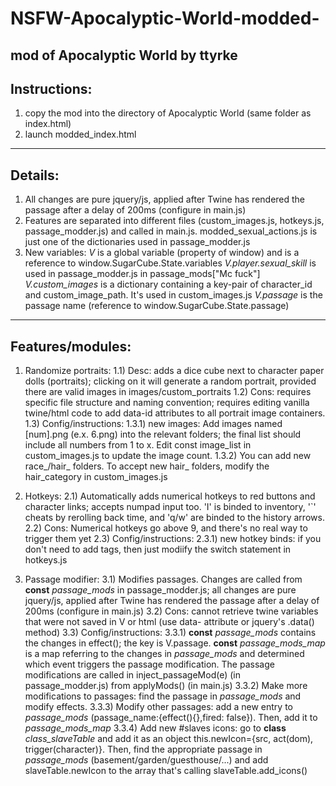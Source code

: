 # NSFW-Apocalyptic-World-modded-
mod of Apocalyptic World by ttyrke
---------------------------------
Instructions:
---------------------------------
1) copy the mod into the directory of Apocalyptic World (same folder as index.html)
2) launch modded_index.html
---------------------------------
Details:
---------------------------------
1) All changes are pure jquery/js, applied after Twine has rendered the passage after a delay of 200ms (configure in main.js)
2) Features are separated into different files (custom_images.js, hotkeys.js, passage_modder.js) and called in main.js. modded_sexual_actions.js is just one of the dictionaries used in passage_modder.js
3) New variables:
   _V_ is a global variable (property of window) and is a reference to window.SugarCube.State.variables
   _V.player.sexual_skill_ is used in passage_modder.js in passage_mods["Mc fuck"]
   _V.custom_images_ is a dictionary containing a key-pair of character_id and custom_image_path. It's used in custom_images.js
   _V.passage_ is the passage name (reference to window.SugarCube.State.passage)
---------------------------------
Features/modules:
---------------------------------
1) Randomize portraits:
  1.1) Desc: adds a dice cube next to character paper dolls (portraits); clicking on it will generate a random portrait, provided there are valid images in images/custom_portraits
  1.2) Cons: requires specific file structure and naming convention; requires editing vanilla twine/html code to add data-id attributes to all portrait image containers.
  1.3) Config/instructions:
    1.3.1) new images: Add images named [num].png (e.x. 6.png) into the relevant folders; the final list should include all numbers from 1 to x. Edit const image_list in custom_images.js to update the image count.
    1.3.2) You can add new race_/hair_ folders. To accept new hair_ folders, modify the hair_category in custom_images.js

2) Hotkeys:
  2.1) Automatically adds numerical hotkeys to red buttons and character links; accepts numpad input too. 'I' is binded to inventory, '`' cheats by rerolling back time, and 'q/w' are binded to the history arrows.
  2.2) Cons: Numerical hotkeys go above 9, and there's no real way to trigger them yet
  2.3) Config/instructions:
    2.3.1) new hotkey binds: if you don't need to add tags, then just modiify the switch statement in hotkeys.js

3) Passage modifier:
  3.1) Modifies passages. Changes are called from **const** _passage_mods_ in passage_modder.js; all changes are pure jquery/js, applied after Twine has rendered the passage after a delay of 200ms (configure in main.js)
  3.2) Cons: cannot retrieve twine variables that were not saved in V or html (use data- attribute or jquery's .data() method)
  3.3) Config/instructions:
    3.3.1) **const** _passage_mods_ contains the changes in effect(); the key is V.passage. **const** _passage_mods_map_ is a map referring to the changes in _passage_mods_ and determined which event triggers the passage modification. The passage modifications are called in inject_passageMod(e) (in passage_modder.js) from applyMods() (in main.js)
    3.3.2) Make more modifications to passages: find the passage in _passage_mods_ and modify effects.
    3.3.3) Modify other passages: add a new entry to _passage_mods_ (passage_name:{effect(){},fired: false}). Then, add it to _passage_mods_map_
    3.3.4) Add new #slaves icons: go to **class** _class_slaveTable_ and add it as an object this.newIcon={src, act(dom), trigger(character)}. Then, find the appropriate passage in _passage_mods_ (basement/garden/guesthouse/...) and add slaveTable.newIcon to the array that's calling slaveTable.add_icons()
